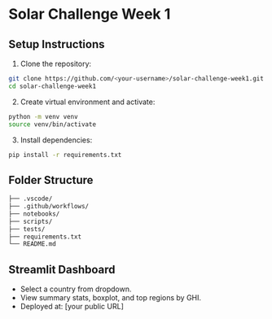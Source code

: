 # Solar Challenge Week 1

## Setup Instructions

1. Clone the repository:
```bash
git clone https://github.com/<your-username>/solar-challenge-week1.git
cd solar-challenge-week1
```

2. Create virtual environment and activate:
```bash
python -m venv venv
source venv/bin/activate 
```

3. Install dependencies:
```bash
pip install -r requirements.txt
```

## Folder Structure
```bash
├── .vscode/
├── .github/workflows/
├── notebooks/
├── scripts/
├── tests/
├── requirements.txt
└── README.md
```

## Streamlit Dashboard

- Select a country from dropdown.
- View summary stats, boxplot, and top regions by GHI.
- Deployed at: [your public URL]